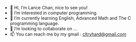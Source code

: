 - 👋 Hi, I’m Lance Chan, nice to see you!
- 👀 I’m interested in computer programming.
- 🌱 I’m currently learning English, Advanced Math and The C programming language.
- 💞️ I’m looking to collaborate on ...
- 📫 You can reach me by my gmail : cltryhard@gmail.com

<!---
CLtryhard/CLtryhard is a ✨ special ✨ repository because its `README.md` (this file) appears on your GitHub profile.
You can click the Preview link to take a look at your changes.
--->
